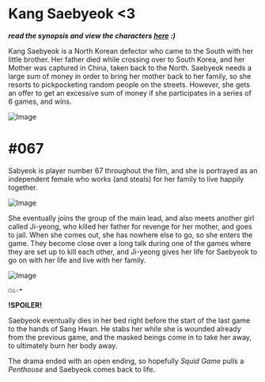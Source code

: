 # **Kang Saebyeok <3**

**_read the synopsis and view the characters [here](https://en.wikipedia.org/wiki/Squid_Game) :)_**

Kang Saebyeok is a North Korean defector who came to the South with her little brother. Her father died while crossing over to South Korea, and her Mother was captured in China, taken back to the North. Saebyeok needs a large sum of money in order to bring her mother back to her family, so she resorts to pickpocketing random people on the streets. However, she gets an offer to get an excessive sum of money if she participates in a series of 6 games, and wins.

![Image](https://www.bestmoviesonnetflixrightnow.com/wp-content/uploads/2021/09/242226098_463463904774453_6697836953072630999_n.jpg)

# **#067**

Sabyeok is player number 67 throughout the film, and she is portrayed as an independent female who works (and steals) for her family to live happily together. 

![Image](https://i.ytimg.com/vi/S2hAI6y-eIw/maxresdefault.jpg)

She eventually joins the group of the main lead, and also meets another girl called Ji-yeong, who killed her father for revenge for her mother, and goes to jail. When she comes out, she has nowhere else to go, so she enters the game. They become close over a long talk during one of the games where they are set up to kill each other, and Ji-yeong gives her life for Saebyeok to go on with her life and live with her family.

![Image](https://encrypted-tbn0.gstatic.com/images?q=tbn:ANd9GcTKeSHHRCJH1Q9X6g3aq-_TikLumG1ZP4eUTA&usqp=CAU)


```markdown
○△☆☂
```

**!SPOILER!**

Saebyeok eventually dies in her bed right before the start of the last game to the hands of Sang Hwan. He stabs her while she is wounded already from the previous game, and the masked beings come in to take her away, to ultimately burn her body away. 

The drama ended with an open ending, so hopefully _Squid Game_ pulls a _Penthouse_ and Saebyeok comes back to life.
